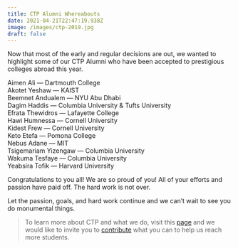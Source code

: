 ```yaml
---
title: CTP Alumni Whereabouts
date: 2021-04-21T22:47:19.938Z
image: /images/ctp-2019.jpg
draft: false
---
```

Now that most of the early and regular decisions are out, we wanted to highlight some of our CTP Alumni who have been accepted to prestigious colleges abroad this year.

Aimen Ali — Dartmouth College\
Akotet Yeshaw — KAIST\
Beemnet Andualem — NYU Abu Dhabi\
Dagim Haddis — Columbia University & Tufts University\
Efrata Thewidros — Lafayette College\
Hawi Humnessa — Cornell University\
Kidest Frew — Cornell University\
Keto Etefa — Pomona College\
Nebus Adane — MIT\
Tsigemariam Yizengaw — Columbia University\
Wakuma Tesfaye — Columbia University\
Yeabsira Tofik — Harvard University

Congratulations to you all! We are so proud of you! All of your efforts and passion have paid off. The hard work is not over.

Let the passion, goals, and hard work continue and we can’t wait to see you do monumental things.



> To learn more about CTP and what we do, visit this [page](https://ctpethiopia.org/about) and we would like to invite you to [contribute](https://ctpethiopia.org/donate) what you can to help us reach more students.
>
>